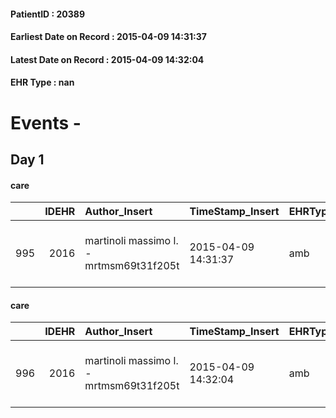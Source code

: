 
#### PatientID : 20389
#### Earliest Date on Record : 2015-04-09 14:31:37
#### Latest Date on Record : 2015-04-09 14:32:04
#### EHR Type : nan

# Events - 

## Day 1

#### care
|     |   IDEHR | Author_Insert                           | TimeStamp_Insert    | EHRType   |   PatientID |   IDGESTIONE_AUSILI |   ds_ncons |   ds_nritiro |   opt_annulla_consegna | dt_Ric_consegna     | dt_ric_cons_forn    | dt_ric_ritiro       | dt_ric_ritiro_forn   | opt_ausilio                                     |
|----:|--------:|:----------------------------------------|:--------------------|:----------|------------:|--------------------:|-----------:|-------------:|-----------------------:|:--------------------|:--------------------|:--------------------|:---------------------|:------------------------------------------------|
| 995 |    2016 | martinoli massimo l. - mrtmsm69t31f205t | 2015-04-09 14:31:37 | amb       |       20389 |                 838 |      24947 |        25012 |                      0 | 2015-04-01 00:00:00 | 2015-04-01 00:00:00 | 2015-04-09 00:00:00 | 2015-04-09 00:00:00  | electronic articulated bed with side rails # 14 |

#### care
|     |   IDEHR | Author_Insert                           | TimeStamp_Insert    | EHRType   |   PatientID |   IDGESTIONE_AUSILI |   ds_ncons |   ds_nritiro |   opt_annulla_consegna | dt_Ric_consegna     | dt_ric_cons_forn    | dt_ric_ritiro       | dt_ric_ritiro_forn   | opt_ausilio                             |
|----:|--------:|:----------------------------------------|:--------------------|:----------|------------:|--------------------:|-----------:|-------------:|-----------------------:|:--------------------|:--------------------|:--------------------|:---------------------|:----------------------------------------|
| 996 |    2016 | martinoli massimo l. - mrtmsm69t31f205t | 2015-04-09 14:32:04 | amb       |       20389 |                 839 |      24947 |        25012 |                      0 | 2015-04-01 00:00:00 | 2015-04-01 00:00:00 | 2015-04-09 00:00:00 | 2015-04-09 00:00:00  | antid air mattress with compressor # 16 |


